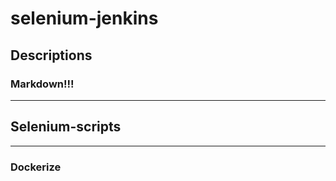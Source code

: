 # selenium-jenkins
## Descriptions
### Markdown!!!
--------------------------
## Selenium-scripts
-------------------------
### Dockerize
